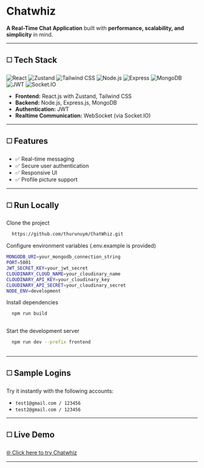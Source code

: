 # Chatwhiz 
**A Real-Time Chat Application** built with **performance, scalability, and simplicity** in mind.

---

## ◻️ Tech Stack
![React](https://img.shields.io/badge/React-20232A?style=for-the-badge&logo=react&logoColor=61DAFB)
![Zustand](https://img.shields.io/badge/Zustand-000?style=for-the-badge)
![Tailwind CSS](https://img.shields.io/badge/Tailwind_CSS-38B2AC?style=for-the-badge&logo=tailwind-css&logoColor=white)
![Node.js](https://img.shields.io/badge/Node.js-339933?style=for-the-badge&logo=nodedotjs&logoColor=white)
![Express](https://img.shields.io/badge/Express.js-000?style=for-the-badge)
![MongoDB](https://img.shields.io/badge/MongoDB-47A248?style=for-the-badge&logo=mongodb&logoColor=white)
![JWT](https://img.shields.io/badge/JWT-000?style=for-the-badge)
![Socket.IO](https://img.shields.io/badge/Socket.IO-010101?style=for-the-badge&logo=socket.io&logoColor=white)

- **Frontend:** React.js with Zustand, Tailwind CSS  
- **Backend:** Node.js, Express.js, MongoDB  
- **Authentication:** JWT  
- **Realtime Communication:** WebSocket (via Socket.IO)  
---

## ◻️ Features
- ✅ Real-time messaging  
- ✅ Secure user authentication  
- ✅ Responsive UI  
- ✅ Profile picture support  

---

## ◻️ Run Locally
Clone the project
```bash
  https://github.com/thurunuym/ChatWhiz.git
```

Configure environment variables
(.env.example is provided)
```bash
MONGODB_URI=your_mongodb_connection_string
PORT=5001
JWT_SECRET_KEY=your_jwt_secret
CLOUDINARY_CLOUD_NAME=your_cloudinary_name
CLOUDINARY_API_KEY=your_cloudinary_key
CLOUDINARY_API_SECRET=your_cloudinary_secret
NODE_ENV=development
```

Install dependencies

```bash
  npm run build
  
```

Start the development server
```bash
  npm run dev --prefix frontend
  
```
---

## ◻️ Sample Logins
Try it instantly with the following accounts:  
- `test1@gmail.com / 123456`  
- `test2@gmail.com / 123456`  

---

## ◻️ Live Demo
[🌐 Click here to try Chatwhiz](https://chatwhiz-kpvi.onrender.com/)

---


